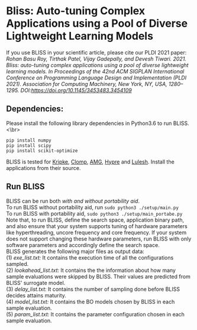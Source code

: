 # Bliss: Auto-tuning Complex Applications using a Pool of Diverse Lightweight Learning Models 
If you use BLISS in your scientific article, please cite our PLDI 2021 paper: </br>
*Rohan Basu Roy, Tirthak Patel, Vijay Gadepally, and Devesh Tiwari. 2021. Bliss: auto-tuning complex applications using a pool of diverse lightweight learning models. In Proceedings of the 42nd ACM SIGPLAN International Conference on Programming Language Design and Implementation (PLDI 2021). Association for Computing Machinery, New York, NY, USA, 1280–1295. DOI:https://doi.org/10.1145/3453483.3454109* </br>
## Dependencies:
Please install the following library dependencies in Python3.6 to run BLISS. <\br>
```
pip install numpy 
pip install scipy
pip install scikit-optimize
```
BLISS is tested for [Kripke](https://github.com/LLNL/Kripke), [Clomp](https://asc.llnl.gov/coral-2-benchmarks), [AMG](https://github.com/LLNL/AMG), [Hypre](https://github.com/LLNL/AMG) and [Lulesh](https://asc.llnl.gov/codes/proxy-apps/lulesh). Install the applications from their source. </br> 

## Run BLISS

BLISS can be run both *with and without portability aid*. </br>
To run BLISS without portability aid, run ``` sudo python3 ./setup/main.py ``` </br>
To run BLISS with portability aid, ``` sudo python3 ./setup/main_portabe.py ``` </br>
Note that, to run BLISS, define the search space, application binary path, and also ensure that your system supports tuning of hardware parameters like hyperthreading, uncore frequency and core frequency. If your system does not support changing these hardware parameters, run BLISS with only software parameters and accordingly define the search space. </br>
BLISS generates the following major files as output data: </br>
(1) *exe_list.txt:* It contains the execution time of all the configurations sampled. </br>
(2) *lookahead_list.txt:* It contains the the information about how many sample evaluations were skipped by BLISS. Their values are predicted from BLISS' surrogate model. </br>
(3) *delay_list.txt:* It contains the number of sampling done before BLISS decides attains maturity.</br>
(4) *model_list.txt:* It contains the BO models chosen by BLISS in each sample evaluation.</br>
(5) *param_list.txt:* It contains the parameter configuration chosen in each sample evaluation.</br> 

